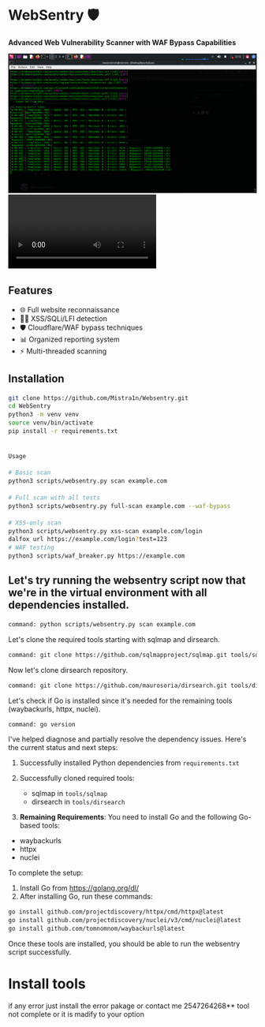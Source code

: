 # WebSentry 🛡️

**Advanced Web Vulnerability Scanner with WAF Bypass Capabilities**

![Alt text](https://raw.githubusercontent.com/Mistra1n/Websentry/refs/heads/main/templates/Screenshot_2025-06-06_22_12_56.png)
![Watch the video](https://github.com/Mistra1n/Websentry/blob/main/templates/new-2025-06-07_15.03.00.mkv)
## Features

- 🌐 Full website reconnaissance
- 🕵️‍♂️ XSS/SQLi/LFI detection
- 🛡️ Cloudflare/WAF bypass techniques
- 📊 Organized reporting system
- ⚡ Multi-threaded scanning

## Installation

```bash
git clone https://github.com/Mistra1n/Websentry.git
cd WebSentry
python3 -m venv venv
source venv/bin/activate
pip install -r requirements.txt


Usage

# Basic scan
python3 scripts/websentry.py scan example.com

# Full scan with all tests
python3 scripts/websentry.py full-scan example.com --waf-bypass

# XSS-only scan
python3 scripts/websentry.py xss-scan example.com/login
dalfox url https://example.com/login?test=123
# WAF testing
python3 scripts/waf_breaker.py https://example.com
```

## Let's try running the websentry script now that we're in the virtual environment with all dependencies installed.

```bash          
command: python scripts/websentry.py scan example.com
```
          
Let's clone the required tools starting with sqlmap and dirsearch.
        
```bash
command: git clone https://github.com/sqlmapproject/sqlmap.git tools/sqlmap
```
          
Now let's clone dirsearch repository.
        
```bash          
command: git clone https://github.com/maurosoria/dirsearch.git tools/dirsearch
```
          
Let's check if Go is installed since it's needed for the remaining tools (waybackurls, httpx, nuclei).
        
```bash           
command: go version
```
          
I've helped diagnose and partially resolve the dependency issues. Here's the current status and next steps:

1. Successfully installed Python dependencies from `requirements.txt`
2. Successfully cloned required tools:
   - sqlmap in `tools/sqlmap`
   - dirsearch in `tools/dirsearch`

3. **Remaining Requirements**:
You need to install Go and the following Go-based tools:
- waybackurls
- httpx
- nuclei

To complete the setup:

1. Install Go from https://golang.org/dl/
2. After installing Go, run these commands:
```bash
go install github.com/projectdiscovery/httpx/cmd/httpx@latest
go install github.com/projectdiscovery/nuclei/v3/cmd/nuclei@latest
go install github.com/tomnomnom/waybackurls@latest
```

Once these tools are installed, you should be able to run the websentry script successfully.
        

# Install tools
if any error just install the error pakage or contact me 2547264268**
tool not complete or it is madify to your option

